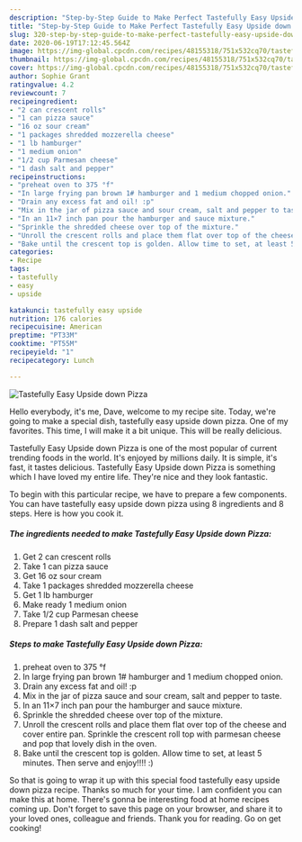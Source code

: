 ```yaml
---
description: "Step-by-Step Guide to Make Perfect Tastefully Easy Upside down Pizza"
title: "Step-by-Step Guide to Make Perfect Tastefully Easy Upside down Pizza"
slug: 320-step-by-step-guide-to-make-perfect-tastefully-easy-upside-down-pizza
date: 2020-06-19T17:12:45.564Z
image: https://img-global.cpcdn.com/recipes/48155318/751x532cq70/tastefully-easy-upside-down-pizza-recipe-main-photo.jpg
thumbnail: https://img-global.cpcdn.com/recipes/48155318/751x532cq70/tastefully-easy-upside-down-pizza-recipe-main-photo.jpg
cover: https://img-global.cpcdn.com/recipes/48155318/751x532cq70/tastefully-easy-upside-down-pizza-recipe-main-photo.jpg
author: Sophie Grant
ratingvalue: 4.2
reviewcount: 7
recipeingredient:
- "2 can crescent rolls"
- "1 can pizza sauce"
- "16 oz sour cream"
- "1 packages shredded mozzerella cheese"
- "1 lb hamburger"
- "1 medium onion"
- "1/2 cup Parmesan cheese"
- "1 dash salt and pepper"
recipeinstructions:
- "preheat oven to 375 °f"
- "In large frying pan brown 1# hamburger and 1 medium chopped onion."
- "Drain any excess fat and oil! :p"
- "Mix in the jar of pizza sauce and sour cream, salt and pepper to taste."
- "In an 11×7 inch pan pour the hamburger and sauce mixture."
- "Sprinkle the shredded cheese over top of the mixture."
- "Unroll the crescent rolls and place them flat over top of the cheese and cover entire pan. Sprinkle the crescent roll top with parmesan cheese and pop that lovely dish in the oven."
- "Bake until the crescent top is golden. Allow time to set, at least 5 minutes. Then serve and enjoy!!!! :)"
categories:
- Recipe
tags:
- tastefully
- easy
- upside

katakunci: tastefully easy upside 
nutrition: 176 calories
recipecuisine: American
preptime: "PT33M"
cooktime: "PT55M"
recipeyield: "1"
recipecategory: Lunch

---
```



![Tastefully Easy Upside down Pizza](https://img-global.cpcdn.com/recipes/48155318/751x532cq70/tastefully-easy-upside-down-pizza-recipe-main-photo.jpg)

Hello everybody, it's me, Dave, welcome to my recipe site. Today, we're going to make a special dish, tastefully easy upside down pizza. One of my favorites. This time, I will make it a bit unique. This will be really delicious.



Tastefully Easy Upside down Pizza is one of the most popular of current trending foods in the world. It's enjoyed by millions daily. It is simple, it's fast, it tastes delicious. Tastefully Easy Upside down Pizza is something which I have loved my entire life. They're nice and they look fantastic.


To begin with this particular recipe, we have to prepare a few components. You can have tastefully easy upside down pizza using 8 ingredients and 8 steps. Here is how you cook it.

<!--inarticleads1-->

##### The ingredients needed to make Tastefully Easy Upside down Pizza:

1. Get 2 can crescent rolls
1. Take 1 can pizza sauce
1. Get 16 oz sour cream
1. Take 1 packages shredded mozzerella cheese
1. Get 1 lb hamburger
1. Make ready 1 medium onion
1. Take 1/2 cup Parmesan cheese
1. Prepare 1 dash salt and pepper




<!--inarticleads2-->

##### Steps to make Tastefully Easy Upside down Pizza:

1. preheat oven to 375 °f
1. In large frying pan brown 1# hamburger and 1 medium chopped onion.
1. Drain any excess fat and oil! :p
1. Mix in the jar of pizza sauce and sour cream, salt and pepper to taste.
1. In an 11×7 inch pan pour the hamburger and sauce mixture.
1. Sprinkle the shredded cheese over top of the mixture.
1. Unroll the crescent rolls and place them flat over top of the cheese and cover entire pan. Sprinkle the crescent roll top with parmesan cheese and pop that lovely dish in the oven.
1. Bake until the crescent top is golden. Allow time to set, at least 5 minutes. Then serve and enjoy!!!! :)




So that is going to wrap it up with this special food tastefully easy upside down pizza recipe. Thanks so much for your time. I am confident you can make this at home. There's gonna be interesting food at home recipes coming up. Don't forget to save this page on your browser, and share it to your loved ones, colleague and friends. Thank you for reading. Go on get cooking!
